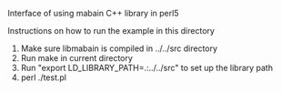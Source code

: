Interface of using mabain C++ library in perl5

Instructions on how to run the example in this directory
1. Make sure libmabain is compiled in ../../src directory
2. Run make in current directory
3. Run "export LD_LIBRARY_PATH=.:../../src" to set up the library path
4. perl ./test.pl
